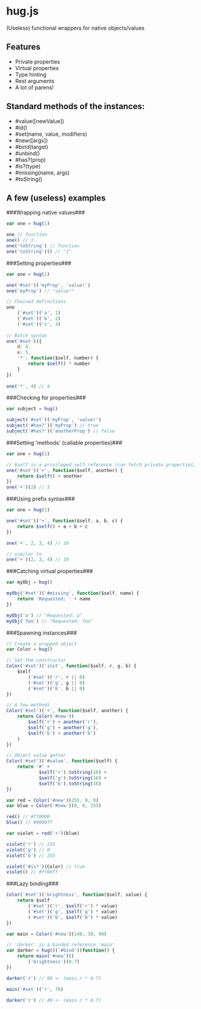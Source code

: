 hug.js
======

(Useless) functional wrappers for native objects/values

Features
--------

- Private properties
- Virtual properties
- Type hinting
- Rest arguments
- A lot of parens!

Standard methods of the instances:
-------------------------------------

- #value([newValue])
- #id()
- #set(name, value, modifiers)
- #new([args])
- #bind(target)
- #unbind()
- #has?(prop)
- #is?(type)
- #missing(name, args)
- #toString()

A few (useless) examples
------------------------

###Wrapping native values###

```javascript
var one = hug(1)

one // function
one() // 1
one('toString') // function
one('toString')() // "1"
```

###Setting properties###

```javascript
var one = hug(1)

one('#set')('myProp', 'value!')
one('myProp') // "value!"

// Chained definitions
one
	('#set')('a', 1)
	('#set')('b', 2)
	('#set')('c', 3)
	
// Batch syntax
one('#set')({
	d: 4,
	e: 5,
	'*': function($self, number) {
		return $self() * number
	}
})
	
one('*', 4) // 4
```

###Checking for properties###

```javascript
var subject = hug()

subject('#set')('myProp', 'value!')
subject('#has?')('myProp') // true
subject('#has?')('anotherProp') // false
```

###Setting 'methods' (callable properties)###

```javascript	
var one = hug(1)

// $self is a privileged self-reference (can fetch private properties, etc)
one('#set')('+', function($self, another) {
	return $self() + another
})
one('+')(2) // 3
```

###Using prefix syntax###

```javascript	
var one = hug(1)

one('#set')('+', function($self, a, b, c) {
	return $self() + a + b + c
})

one('+', 2, 3, 4) // 10

// similar to
one('+')(2, 3, 4) // 10
```

###Catching virtual properties###

```javascript	
var myObj = hug()

myObj('#set')('#missing', function($self, name) {
	return 'Requested: ' + name
})

myObj('a') // "Requested: a"
myObj('foo') // "Requested: foo"
```

###Spawning instances###

```javascript	
// Create a wrapped object
var Color = hug()

// Set the constructor
Color('#set')('init', function($self, r, g, b) {
	$self
		('#set')('r', r || 0)
		('#set')('g', g || 0)
		('#set')('b', b || 0)
})

// A few methods
Color('#set')('+', function($self, another) {
	return Color('#new')(
		$self('r') + another('r'),
		$self('g') + another('g'),
		$self('b') + another('b')
	)
})

// Object value getter
Color('#set')('#value', function($self) {
	return '#' +
			$self('r').toString(16) + 
			$self('g').toString(16) + 
			$self('b').toString(16)
})

var red = Color('#new')(255, 0, 0)
var blue = Color('#new')(0, 0, 255)

red() // #ff0000
blue() // #0000ff

var violet = red('+')(blue)

violet('r') // 255
violet('g') // 0
violet('b') // 255

violet('#is?')(Color) // true
violet() // #ff00ff
```


###Lazy binding###

```javascript
Color('#set')('brightness', function($self, value) {
	return $self
		('#set')('r', $self('r') * value)
		('#set')('g', $self('g') * value)
		('#set')('b', $self('b') * value)
})

var main = Color('#new')(140, 30, 90)

// 'darker' is a binded reference 'main'
var darker = hug()('#bind')(function() {
	return main('#new')()
		('brightness')(0.7)
})

darker('r') // 98 <- (main.r * 0.7)

main('#set')('r', 70)

darker('r') // 49 <- (main.r * 0.7)
```
